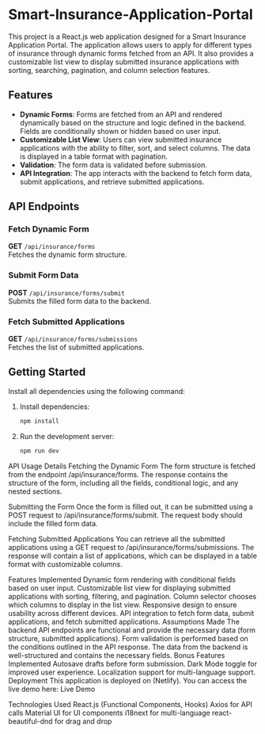 # Smart-Insurance-Application-Portal


This project is a React.js web application designed for a Smart Insurance Application Portal. The application allows users to apply for different types of insurance through dynamic forms fetched from an API. It also provides a customizable list view to display submitted insurance applications with sorting, searching, pagination, and column selection features.

## Features
- **Dynamic Forms**: Forms are fetched from an API and rendered dynamically based on the structure and logic defined in the backend. Fields are conditionally shown or hidden based on user input.
- **Customizable List View**: Users can view submitted insurance applications with the ability to filter, sort, and select columns. The data is displayed in a table format with pagination.
- **Validation**: The form data is validated before submission.
- **API Integration**: The app interacts with the backend to fetch form data, submit applications, and retrieve submitted applications.

## API Endpoints

### Fetch Dynamic Form
**GET** `/api/insurance/forms`  
Fetches the dynamic form structure.

### Submit Form Data
**POST** `/api/insurance/forms/submit`  
Submits the filled form data to the backend.

### Fetch Submitted Applications
**GET** `/api/insurance/forms/submissions`  
Fetches the list of submitted applications.


## **Getting Started**

Install all dependencies using the following command:

1. Install dependencies:
   ```bash
   npm install
   ```
2. Run the development server:
   ```bash
   npm run dev
   ```
   


API Usage Details
Fetching the Dynamic Form
The form structure is fetched from the endpoint /api/insurance/forms. The response contains the structure of the form, including all the fields, conditional logic, and any nested sections.

Submitting the Form
Once the form is filled out, it can be submitted using a POST request to /api/insurance/forms/submit. The request body should include the filled form data.

Fetching Submitted Applications
You can retrieve all the submitted applications using a GET request to /api/insurance/forms/submissions. The response will contain a list of applications, which can be displayed in a table format with customizable columns.

Features Implemented
Dynamic form rendering with conditional fields based on user input.
Customizable list view for displaying submitted applications with sorting, filtering, and pagination.
Column selector chooses which columns to display in the list view.
Responsive design to ensure usability across different devices.
API integration to fetch form data, submit applications, and fetch submitted applications.
Assumptions Made
The backend API endpoints are functional and provide the necessary data (form structure, submitted applications).
Form validation is performed based on the conditions outlined in the API response.
The data from the backend is well-structured and contains the necessary fields.
Bonus Features Implemented
Autosave drafts before form submission.
Dark Mode toggle for improved user experience.
Localization support for multi-language support.
Deployment
This application is deployed on (Netlify). You can access the live demo here:
Live Demo

Technologies Used
React.js (Functional Components, Hooks)
Axios for API calls
Material UI for UI components
i18next for multi-language
react-beautiful-dnd for drag and drop

